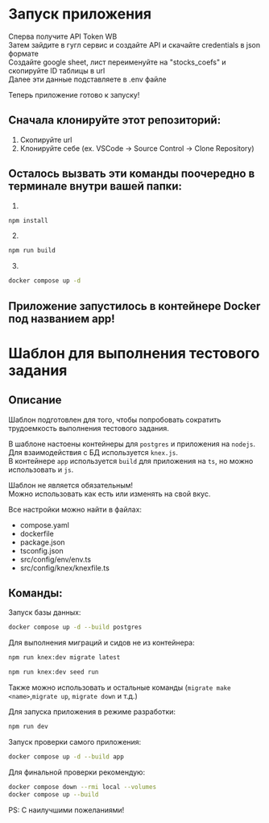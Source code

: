 # Запуск приложения

Сперва получите API Token WB \
Затем зайдите в гугл сервис и создайте API и скачайте credentials в json формате\
Создайте google sheet, лист переименуйте на "stocks_coefs" и скопируйте ID таблицы в url\
Далее эти данные подставляете в .env файле

Теперь приложение готово к запуску!

## Сначала клонируйте этот репозиторий:

1. Скопируйте url
2. Клонируйте себе (ex. VSCode -> Source Control -> Clone Repository)

## Осталось вызвать эти команды поочередно в терминале внутри вашей папки:

1.

```bash
npm install
```

2.

```bash
npm run build
```

3.

```bash
docker compose up -d
```

## Приложение запустилось в контейнере Docker под названием app!

# Шаблон для выполнения тестового задания

## Описание

Шаблон подготовлен для того, чтобы попробовать сократить трудоемкость выполнения тестового задания.

В шаблоне настоены контейнеры для `postgres` и приложения на `nodejs`.  
Для взаимодействия с БД используется `knex.js`.  
В контейнере `app` используется `build` для приложения на `ts`, но можно использовать и `js`.

Шаблон не является обязательным!\
Можно использовать как есть или изменять на свой вкус.

Все настройки можно найти в файлах:

- compose.yaml
- dockerfile
- package.json
- tsconfig.json
- src/config/env/env.ts
- src/config/knex/knexfile.ts

## Команды:

Запуск базы данных:

```bash
docker compose up -d --build postgres
```

Для выполнения миграций и сидов не из контейнера:

```bash
npm run knex:dev migrate latest
```

```bash
npm run knex:dev seed run
```

Также можно использовать и остальные команды (`migrate make <name>`,`migrate up`, `migrate down` и т.д.)

Для запуска приложения в режиме разработки:

```bash
npm run dev
```

Запуск проверки самого приложения:

```bash
docker compose up -d --build app
```

Для финальной проверки рекомендую:

```bash
docker compose down --rmi local --volumes
docker compose up --build
```

PS: С наилучшими пожеланиями!
